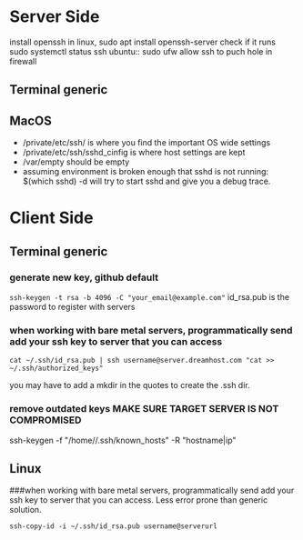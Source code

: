 # Server Side

install openssh in linux, sudo apt install openssh-server
check if it runs sudo systemctl status ssh
 ubuntu:: sudo ufw allow ssh to puch hole in firewall

## Terminal generic

## MacOS

- /private/etc/ssh/ is where you find the important OS wide settings
- /private/etc/ssh/sshd_cinfig is where host settings are kept
- /var/empty should be empty
- assuming environment is broken enough that sshd is not running: $(which sshd) -d will try to start sshd and give you a debug trace.

# Client Side

## Terminal generic

### generate new key, github default

`ssh-keygen -t rsa -b 4096 -C "your_email@example.com"`
id_rsa.pub is the password to register with servers

### when working with bare metal servers, programmatically send add your ssh key to server that you can access

`cat ~/.ssh/id_rsa.pub | ssh username@server.dreamhost.com "cat >> ~/.ssh/authorized_keys"`

you may have to add a mkdir in the quotes to create the .ssh dir.

### remove outdated keys MAKE SURE TARGET SERVER IS NOT COMPROMISED

ssh-keygen -f "/home/<username>/.ssh/known_hosts" -R "hostname|ip"

## Linux

###when working with bare metal servers, programmatically send add your ssh key to server that you can access. Less error prone than generic solution.

`ssh-copy-id -i ~/.ssh/id_rsa.pub username@serverurl`

